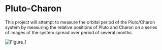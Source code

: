 # Pluto-Charon
This project will attempt to measure the orbital period of the Pluto/Charon system by measuring the relative positions of Pluto and Charon on a series of images of the system spread over period of several months.

![Figure_1](https://user-images.githubusercontent.com/73449574/150284637-12a6afa9-7567-48f7-9751-3c0b614abaa9.png)
